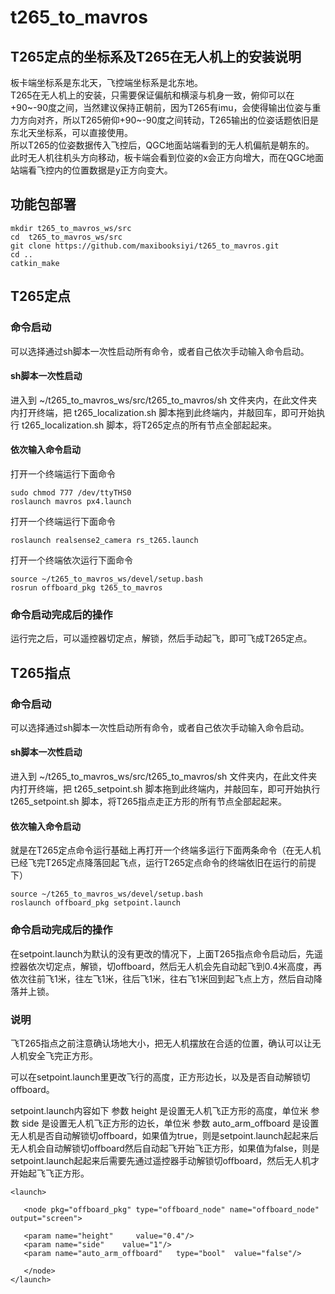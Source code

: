 # t265_to_mavros

## T265定点的坐标系及T265在无人机上的安装说明
板卡端坐标系是东北天，飞控端坐标系是北东地。  
T265在无人机上的安装，只需要保证偏航和横滚与机身一致，俯仰可以在+90~-90度之间，当然建议保持正朝前，因为T265有imu，会使得输出位姿与重力方向对齐，所以T265俯仰+90~-90度之间转动，T265输出的位姿话题依旧是东北天坐标系，可以直接使用。  
所以T265的位姿数据传入飞控后，QGC地面站端看到的无人机偏航是朝东的。  
此时无人机往机头方向移动，板卡端会看到位姿的x会正方向增大，而在QGC地面站端看飞控内的位置数据是y正方向变大。  

## 功能包部署
```
mkdir t265_to_mavros_ws/src
cd  t265_to_mavros_ws/src
git clone https://github.com/maxibooksiyi/t265_to_mavros.git
cd ..
catkin_make
```
## T265定点
### 命令启动
可以选择通过sh脚本一次性启动所有命令，或者自己依次手动输入命令启动。
#### sh脚本一次性启动
进入到 ~/t265_to_mavros_ws/src/t265_to_mavros/sh 文件夹内，在此文件夹内打开终端，把  t265_localization.sh  脚本拖到此终端内，并敲回车，即可开始执行  t265_localization.sh  脚本，将T265定点的所有节点全部起起来。
#### 依次输入命令启动
打开一个终端运行下面命令
```
sudo chmod 777 /dev/ttyTHS0
roslaunch mavros px4.launch
```
打开一个终端运行下面命令
```
roslaunch realsense2_camera rs_t265.launch
```
打开一个终端依次运行下面命令
```
source ~/t265_to_mavros_ws/devel/setup.bash
rosrun offboard_pkg t265_to_mavros
```
### 命令启动完成后的操作
运行完之后，可以遥控器切定点，解锁，然后手动起飞，即可飞成T265定点。
## T265指点
### 命令启动
可以选择通过sh脚本一次性启动所有命令，或者自己依次手动输入命令启动。
#### sh脚本一次性启动
进入到 ~/t265_to_mavros_ws/src/t265_to_mavros/sh 文件夹内，在此文件夹内打开终端，把  t265_setpoint.sh  脚本拖到此终端内，并敲回车，即可开始执行  t265_setpoint.sh  脚本，将T265指点走正方形的所有节点全部起起来。
#### 依次输入命令启动
就是在T265定点命令运行基础上再打开一个终端多运行下面两条命令（在无人机已经飞完T265定点降落回起飞点，运行T265定点命令的终端依旧在运行的前提下）
```
source ~/t265_to_mavros_ws/devel/setup.bash
roslaunch offboard_pkg setpoint.launch
```
### 命令启动完成后的操作
在setpoint.launch为默认的没有更改的情况下，上面T265指点命令启动后，先遥控器依次切定点，解锁，切offboard，然后无人机会先自动起飞到0.4米高度，再依次往前飞1米，往左飞1米，往后飞1米，往右飞1米回到起飞点上方，然后自动降落并上锁。

### 说明
飞T265指点之前注意确认场地大小，把无人机摆放在合适的位置，确认可以让无人机安全飞完正方形。

可以在setpoint.launch里更改飞行的高度，正方形边长，以及是否自动解锁切offboard。

setpoint.launch内容如下
参数 height 是设置无人机飞正方形的高度，单位米
参数 side 是设置无人机飞正方形的边长，单位米
参数 auto_arm_offboard 是设置无人机是否自动解锁切offboard，如果值为true，则是setpoint.launch起起来后无人机会自动解锁切offboard然后自动起飞开始飞正方形，如果值为false，则是setpoint.launch起起来后需要先通过遥控器手动解锁切offboard，然后无人机才开始起飞飞正方形。
```
<launch>
	
   <node pkg="offboard_pkg" type="offboard_node" name="offboard_node" output="screen">

   <param name="height"     value="0.4"/>
   <param name="side"    value="1"/>
   <param name="auto_arm_offboard"   type="bool"  value="false"/>

   </node>
</launch>

```
